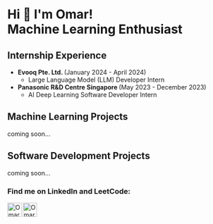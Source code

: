 <h1>Hi 👋 I'm Omar! <br> Machine Learning Enthusiast</h1>

<h2>Internship Experience</h2>

- <b>Evooq Pte. Ltd. </b>(January 2024 - April 2024)
  - Large Language Model (LLM) Developer Intern
- <b>Panasonic R&D Centre Singapore </b>(May 2023 - December 2023)
  - AI Deep Learning Software Developer Intern

<h2>Machine Learning Projects</h2>

coming soon...

<h2>Software Development Projects</h2>

coming soon...

<h3>Find me on LinkedIn and LeetCode:</h3>

[<img align="left" alt="Omar | LinkedIn" width="32px" src="https://cdn.jsdelivr.net/npm/simple-icons@v3/icons/linkedin.svg" />][linkedin]
[<img align="left" alt="Omar | LinkedIn" width="32px" src="https://cdn.jsdelivr.net/npm/simple-icons@v3/icons/leetcode.svg" />][leetcode]


[linkedin]: https://www.linkedin.com/in/omar-sheik-mustafa-7bb816259
[leetcode]: https://leetcode.com/u/hurufo/

<!--
**omar-ntu/omar-ntu** is a ✨ _special_ ✨ repository because its `README.md` (this file) appears on your GitHub profile.

Here are some ideas to get you started:

- 🔭 I’m currently working on ...
- 🌱 I’m currently learning ...
- 👯 I’m looking to collaborate on ...
- 🤔 I’m looking for help with ...
- 💬 Ask me about ...
- 📫 How to reach me: ...
- 😄 Pronouns: ...
- ⚡ Fun fact: ...
-->
